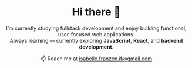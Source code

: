 <h1 align="center">Hi there 👋</h1>

<p align="center">
I’m currently studying fullstack development and enjoy building functional, user-focused web applications.<br>
Always learning — currently exploring <b>JavaScript</b>, <b>React</b>, and <b>backend development</b>.
</p>

<p align="center">
📫 Reach me at <a href="mailto:isabelle.franzen.if@gmail.com">isabelle.franzen.if@gmail.com</a>
</p>
